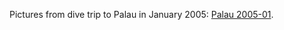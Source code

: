 Pictures from dive trip to Palau in January 2005: [Palau 2005-01](/galleries/Palau%202005-01/index.html).